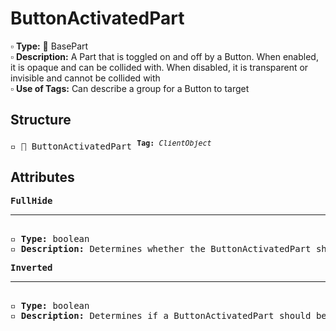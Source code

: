 # ButtonActivatedPart

▫️ <b>Type:</b> 🔲 BasePart  
▫️ <b>Description:</b> A Part that is toggled on and off by a Button. When enabled, it is opaque and can be collided with. When disabled, it is transparent or invisible and cannot be collided with  
▫️ <b>Use of Tags:</b> Can describe a group for a Button to target

## Structure
<pre>
▫️ 🔲 ButtonActivatedPart <sup><b>Tag:</b> <i>ClientObject</i></sup>
</pre>

## Attributes
<pre>
<b>FullHide</b>  
<hr>
▫️ <b>Type:</b> boolean  
▫️ <b>Description:</b> Determines whether the ButtonActivatedPart should be invisible when disabled
</pre>

<pre>
<b>Inverted</b>  
<hr>
▫️ <b>Type:</b> boolean  
▫️ <b>Description:</b> Determines if a ButtonActivatedPart should be enabled when disabled, and visa versa
</pre>
